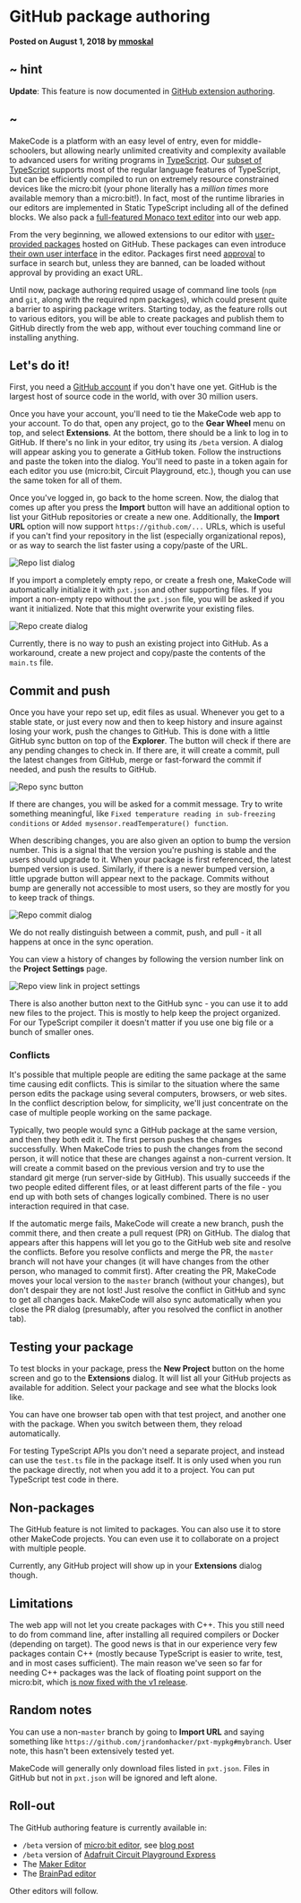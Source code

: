 # GitHub package authoring

**Posted on August 1, 2018 by [mmoskal](https://github.com/mmoskal)**

## ~ hint

**Update**: This feature is now documented in [GitHub extension authoring](/extensions/github-authoring).

## ~

MakeCode is a platform with an easy level of entry, even for middle-schoolers, but allowing nearly unlimited creativity and complexity available to advanced users for writing programs in [TypeScript](https://www.typescriptlang.org/). Our [subset of TypeScript](https://makecode.com/language) supports most of the regular language features of TypeScript, but can be efficiently compiled to run on extremely resource constrained devices like the micro:bit (your phone literally has a _million times_ more available memory than a micro:bit!). In fact, most of the runtime libraries in our editors are implemented in Static TypeScript including all of the defined blocks. We also pack a [full-featured Monaco text editor](https://makecode.com/js/editor) into our web app.

From the very beginning, we allowed extensions to our editor with [user-provided packages](/extensions/getting-started) hosted on GitHub. These packages can even introduce [their own user interface](/extensions/extensions) in the editor. Packages first need [approval](/extensions/approval) to surface in search but, unless they are banned, can be loaded without approval by providing an exact URL.

Until now, package authoring required usage of command line tools (`npm` and `git`, along with the required npm packages), which could present quite a barrier to aspiring package writers. Starting today, as the feature rolls out to various editors, you will be able to create packages and publish them to GitHub directly from the web app, without ever touching command line or installing anything.

## Let's do it!

First, you need a [GitHub account](https://github.com/join) if you don't have one yet. GitHub is the largest host of source code in the world, with over 30 million users.

Once you have your account, you'll need to tie the MakeCode web app to your account. To do that, open any project, go to the **Gear Wheel** menu on top, and select **Extensions**. At the bottom, there should be a link to log in to GitHub. If there's no link in your editor, try using its `/beta` version. A dialog will appear asking you to generate a GitHub token. Follow the instructions and paste the token into the dialog. You'll need to paste in a token again for each editor you use (micro:bit, Circuit Playground, etc.), though you can use the same token for all of them.

Once you've logged in, go back to the home screen. Now, the dialog that comes up after you press the **Import** button will have an additional option to list your GitHub repositories or create a new one.
Additionally, the **Import URL** option will now support `https://github.com/...` URLs, which is useful if you can't find your repository in the list (especially organizational repos), or as way to search the list faster using a copy/paste of the URL.

![Repo list dialog](/static/blog/github-packages/repo-list.png)

If you import a completely empty repo, or create a fresh one, MakeCode will automatically initialize it with `pxt.json` and other supporting files. If you import a non-empty repo without the `pxt.json` file, you will be asked if you want it initialized. Note that this might overwrite your existing files.

![Repo create dialog](/static/blog/github-packages/repo-create.png)

Currently, there is no way to push an existing project into GitHub. As a workaround, create a new project
and copy/paste the contents of the `main.ts` file.

## Commit and push

Once you have your repo set up, edit files as usual. Whenever you get to a stable state, or just every now and
then to keep history and insure against losing your work, push the changes to GitHub. This is done with a little GitHub sync button on top of the **Explorer**. The button will check if there are any pending changes to check in. If there are, it will create a commit, pull the latest changes from GitHub, merge or fast-forward the commit if needed, and push the results to GitHub.

![Repo sync button](/static/blog/github-packages/repo-sync.png)

If there are changes, you will be asked for a commit message. Try to write something meaningful, like
`Fixed temperature reading in sub-freezing conditions` or `Added mysensor.readTemperature() function`.

When describing changes, you are also given an option to bump the version number. This is a signal that the version you're pushing is stable and the users should upgrade to it. When your package is first referenced, the latest bumped version is used. Similarly, if there is a newer bumped version, a little upgrade button will appear next to the package. Commits without bump are generally not accessible to most users, so they are mostly for you to keep track of things.

![Repo commit dialog](/static/blog/github-packages/repo-commit.png)

We do not really distinguish between a commit, push, and pull - it all happens at once in the sync operation.

You can view a history of changes by following the version number link on the **Project Settings** page.

![Repo view link in project settings](/static/blog/github-packages/repo-view.png)

There is also another button next to the GitHub sync - you can use it to add new files to the project.
This is mostly to help keep the project organized. For our TypeScript compiler it doesn't matter if you
use one big file or a bunch of smaller ones.

### Conflicts

It's possible that multiple people are editing the same package at the same time causing edit conflicts. This is similar to the situation where the same person edits the package using several computers, browsers, or web sites. In the conflict description below, for simplicity, we'll just concentrate on the case of multiple people working on the same package.

Typically, two people would sync a GitHub package at the same version, and then they both edit it. The first person pushes the changes successfully. When MakeCode tries to push the changes from the second person,
it will notice that these are changes against a non-current version. It will create a commit based on the previous version and try to use the standard git merge (run server-side by GitHub). This usually succeeds if the two people edited different files, or at least different parts of the file - you end up with both sets of changes logically combined. There is no user interaction required in that case.

If the automatic merge fails, MakeCode will create a new branch, push the commit there, and then create a pull request (PR) on GitHub. The dialog that appears after this happens will let you go to the GitHub web site and resolve the conflicts. Before you resolve conflicts and merge the PR, the `master` branch will not have your changes (it will have changes from the other person, who managed to commit first). After creating the PR, MakeCode moves your local version to the `master` branch (without your changes), but don't despair they are not lost! Just resolve the conflict in GitHub and sync to get all changes back. MakeCode will also sync automatically when you close the PR dialog (presumably, after you resolved the conflict in another tab).

## Testing your package

To test blocks in your package, press the **New Project** button on the home screen and go to the **Extensions** dialog. It will list all your GitHub projects as available for addition. Select your package and see what the blocks look like.

You can have one browser tab open with that test project, and another one with the package. When you switch between them, they reload automatically.

For testing TypeScript APIs you don't need a separate project, and instead can
use the `test.ts` file in the package itself. It is only used when you run the package
directly, not when you add it to a project. You can put TypeScript test code in there.

## Non-packages

The GitHub feature is not limited to packages. You can also use it to store other MakeCode projects.
You can even use it to collaborate on a project with multiple people.

Currently, any GitHub project will show up in your **Extensions** dialog though.

## Limitations

The web app will not let you create packages with C++. This you still need to do from command line, after installing all required compilers or Docker (depending on target). The good news is that in our experience very few packages contain C++ (mostly because TypeScript is easier to write, test, and in most cases sufficient). The main reason we've seen so far for needing C++ packages was the lack of floating point support on the micro:bit, which [is now fixed with the v1 release](https://makecode.com/blog/microbit/v1-beta).

## Random notes

You can use a non-`master` branch by going to **Import URL** and saying something like `https://github.com/jrandomhacker/pxt-mypkg#mybranch`. User note, this hasn't been extensively tested yet.

MakeCode will generally only download files listed in `pxt.json`. Files in GitHub but not in `pxt.json` will be ignored and left alone.

## Roll-out

The GitHub authoring feature is currently available in:

* `/beta` version of [micro:bit editor](https://makecode.microbit.org/beta), see [blog post](https://makecode.com/blog/microbit/v1-beta)
* `/beta` version of [Adafruit Circuit Playground Express](https://makecode.adafruit.com/beta)
* The [Maker Editor](https://maker.makecode.com)
* The [BrainPad editor](https://makecode.brainpad.com)

Other editors will follow.
